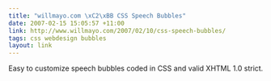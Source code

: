 ```yaml
---
title: "willmayo.com \xC2\xBB CSS Speech Bubbles"
date: 2007-02-15 15:05:57 +11:00
link: http://www.willmayo.com/2007/02/10/css-speech-bubbles/
tags: css webdesign bubbles
layout: link
---
```

Easy to customize speech bubbles coded in CSS and valid XHTML 1.0 strict.
